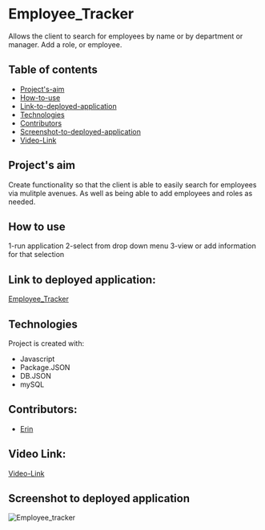 # Employee_Tracker
Allows the client to search for employees by name or by department or manager. Add a role, or employee.

## Table of contents
* [Project's-aim](#project's-aim)
* [How-to-use](#how-to-use)
* [Link-to-deployed-application](#link-to-deployed-application)
* [Technologies](#technologies)
* [Contributors](#contributors)
* [Screenshot-to-deployed-application](#screenshot-to-deployed-application)
* [Video-Link](#video-link)




## Project's aim
Create functionality so that the client is able to easily search for employees via mulitple avenues. As well as being able to add employees and roles as needed. 


## How to use
1-run application
2-select from drop down menu
3-view or add information for that selection


## Link to deployed application:
 [Employee_Tracker](https://eeblaize2.github.io/Employee_Tracker/)


## Technologies
Project is created with:
* Javascript
* Package.JSON
* DB.JSON
* mySQL



## Contributors:
* [Erin](https://github.com/eeblaize2)

## Video Link:
[Video-Link](https://drive.google.com/file/d/1-xkHPjflyrgCmyiToDCb_luc5mKwGUd8/view)


## Screenshot to deployed application
![Employee_tracker](https://user-images.githubusercontent.com/77705971/123737021-19b55280-d857-11eb-8c07-e7569bb51b6c.PNG)